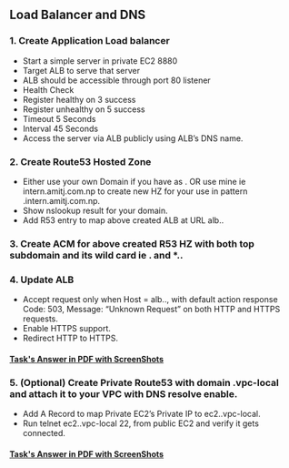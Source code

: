 ## Load Balancer and DNS

### 1. Create Application Load balancer
- Start a simple server in private EC2 8880
- Target ALB to serve that server
- ALB should be accessible through port 80 listener
- Health Check
- Register healthy on 3 success
- Register unhealthy on 5 success
- Timeout 5 Seconds
- Interval 45 Seconds
- Access the server via ALB publicly using ALB’s DNS name.


### 2. Create Route53 Hosted Zone
- Either use your own Domain if you have as <team-name>.<your-domain> OR use mine ie intern.amitj.com.np to create new HZ for your use in pattern <team-name>.intern.amitj.com.np.
- Show nslookup result for your domain.
- Add R53 entry to map above created ALB at URL alb.<team-name>.<your-domain>


### 3. Create ACM for above created R53 HZ with both top subdomain and its wild card ie <team-name>.<your-domain> and *.<team-name>.<your-domain>


### 4. Update ALB
- Accept request only when Host = alb.<team-name>.<your-domain>, with default action response Code: 503, Message: “Unknown Request” on both HTTP and HTTPS requests.
- Enable HTTPS support.
- Redirect HTTP to HTTPS.
#### [Task's Answer in PDF with ScreenShots](https://github.com/LF-DevOps-Intern/6_aws_cloud-amit-sparsha-deesirouss/blob/cloud-day-4-Load-Balancer/4-Load-Balancer-and-DNS/Update%20ALB-HTTP-HTTPS%20answer%20with%20Screenshots.pdf)

### 5. (Optional) Create Private Route53 with domain <team-name>.vpc-local and attach it to your VPC with DNS resolve enable.
- Add A Record to map Private EC2’s Private IP to ec2.<team-name>.vpc-local.
- Run telnet ec2.<team-name>.vpc-local 22, from public EC2 and verify it gets connected.
#### [Task's Answer in PDF with ScreenShots](https://github.com/LF-DevOps-Intern/6_aws_cloud-amit-sparsha-deesirouss/blob/cloud-day-4-Load-Balancer/4-Load-Balancer-and-DNS/vpc.local-telnet-PDF%20answer%20with%20Screenshots.pdf)
